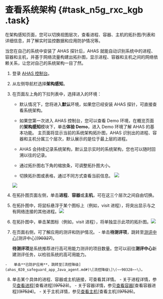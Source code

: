 # 查看系统架构 {#task_n5g_rxc_kgb .task}

在架构感知页面，您可以切换视图层次，查看进程、容器、主机的拓扑图/列表和详细信息，并了解实时监控数据和应用防护情况等。

当您在自己的系统中安装了 AHAS 探针后，AHAS 就能自动识别系统中的进程、容器和主机，并基于网络流量构建出拓扑图，显示进程、容器和主机之间的网络依赖关系，让您对自己的系统架构一目了然。

1.  登录 [AHAS 控制台](https://ahas.console.aliyun.com/)。 
2.  从左侧导航栏选择**架构感知**。 
3.  在页面左上角的下拉列表中，选择进入的环境： 

    -   默认情况下，您将进入**默认**环境，如果您已经安装 AHAS 探针，可直接查看系统架构。
    -   如果您第一次进入 AHAS 控制台，您可以查看 Demo 环境，在概览页面的**架构感知**模块下，单击**体验 Demo**，进入 Demo 环境了解 AHAS 的基本功能。
    主页面将显示当前的系统架构拓扑图，AHAS 识别出的进程、容器和主机分属三个层次，默认展示的是位于最上层的进程。

    -   AHAS 会持续记录系统架构，默认显示实时的系统架构，您也可以随时回溯以往的记录。

    -   通过拓扑图右下角的缩放条，可调整拓扑图大小。
    -   切换拓扑图或表格，通过不同方式查看当前信息。
    ![](https://aliware-images.oss-cn-hangzhou.aliyuncs.com/ahas/sc_arch_topo.png)

    ![](https://aliware-images.oss-cn-hangzhou.aliyuncs.com/ahas/sc_table.png)

4.   在拓扑图页面左侧，单击**进程**、**容器**或**主机**，可在这三个层次之间自由切换。 
5.   在拓扑图中，将鼠标悬浮于某个图标上（例如，visit 进程），将突出显示与之有网络连接的其他进程。![](https://aliware-images.oss-cn-hangzhou.aliyuncs.com/ahas/sc_highlight_process.png)

 
6.   在拓扑图中，单击某图标（例如，visit 进程），将单独显示此项的拓扑图。![](https://aliware-images.oss-cn-hangzhou.aliyuncs.com/ahas/sc_highlight_process.png)

 
7.   在页面右侧，可了解应用的测评和防护情况。 
    -   单击**待测评项**，跳转至[测评中心](ahas_test_ha.md#)\[测评中心\]\(~~90327~~\)。

        **待测评项**是系统推荐进行高可用能力测评的项目数量。您可以前往**测评中心**新建测评任务，以检验系统的高可用能力。

    -   单击**已防护应用**，跳转至[流控降级](ahas_020_safeguard_app_Java_agent.md#)\[流控降级\]\(~~90328~~\)。
8.   单击某个具体的进程、容器或主机链接，可查看其详情。 
    -   关于进程详情，参见[查看进程](ahas_013_check_process.md)\[查看进程\]\(~~97523~~\)。
    -   关于容器详情，参见[查看容器](ahas_015_check_container.md)\[查看容器进程\]\(~~97524~~\)。
    -   关于主机详情，参见[查看主机](ahas_016_check_host.md)\[查看主机\]\(~~97525~~\)。

